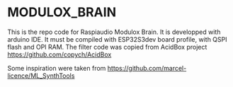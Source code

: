 # MODULOX_BRAIN

This is the repo code for Raspiaudio Modulox Brain. It is developped with arduino IDE.
It must be compiled with ESP32S3dev board profile, with QSPI flash and OPI RAM.
The filter code was copied from AcidBox project https://github.com/copych/AcidBox

Some inspiration were taken from https://github.com/marcel-licence/ML_SynthTools 
